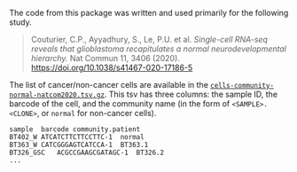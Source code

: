 The code from this package was written and used primarily for the following study. 

> Couturier, C.P., Ayyadhury, S., Le, P.U. et al. *Single-cell RNA-seq reveals that glioblastoma recapitulates a normal neurodevelopmental hierarchy.* Nat Commun 11, 3406 (2020). https://doi.org/10.1038/s41467-020-17186-5

The list of cancer/non-cancer cells are available in the [`cells-community-normal-natcom2020.tsv.gz`](cells-community-normal-natcom2020.tsv.gz).
This tsv has three columns: the sample ID, the barcode of the cell, and the community name (in the form of `<SAMPLE>.<CLONE>`, or `normal` for non-cancer cells).

```
sample	barcode	community.patient
BT402_W	ATCATCTTCTTCCTTC-1	normal
BT363_W	CATCGGGAGTCATCCA-1	BT363.1
BT326_GSC	ACGCCGAAGCGATAGC-1	BT326.2
...
```
